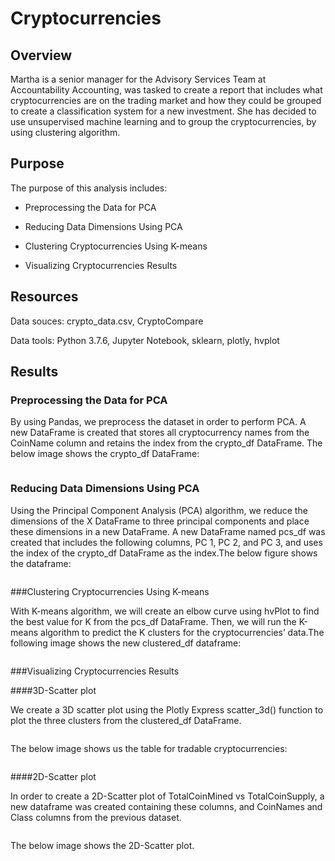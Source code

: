 # Cryptocurrencies

## Overview

Martha is a senior manager for the Advisory Services Team at Accountability Accounting, was tasked to create a report that includes what cryptocurrencies are on the trading market and how they could be grouped to create a classification system for a new investment. She has decided to use unsupervised machine learning and to group the cryptocurrencies, by using clustering algorithm.

## Purpose

The purpose of this analysis includes:

- Preprocessing the Data for PCA

- Reducing Data Dimensions Using PCA

- Clustering Cryptocurrencies Using K-means

- Visualizing Cryptocurrencies Results

## Resources

Data souces: crypto_data.csv, CryptoCompare

Data tools: Python 3.7.6, Jupyter Notebook, sklearn, plotly, hvplot

## Results

### Preprocessing the Data for PCA
By using Pandas, we preprocess the dataset in order to perform PCA. A new DataFrame is created that stores all cryptocurrency names from the CoinName column and retains the index from the crypto_df DataFrame. The below image shows the crypto_df DataFrame:

![]()

### Reducing Data Dimensions Using PCA
Using the Principal Component Analysis (PCA) algorithm, we reduce the dimensions of the X DataFrame to three principal components and place these dimensions in a new DataFrame. A new DataFrame named pcs_df was created that includes the following columns, PC 1, PC 2, and PC 3, and uses the index of the crypto_df DataFrame as the index.The below figure shows the dataframe:

![]()

###Clustering Cryptocurrencies Using K-means

With K-means algorithm, we will create an elbow curve using hvPlot to find the best value for K from the pcs_df DataFrame. Then, we will run the K-means algorithm to predict the K clusters for the cryptocurrencies’ data.The following image shows the new clustered_df dataframe:

![]()

###Visualizing Cryptocurrencies Results

####3D-Scatter plot 

We create a 3D scatter plot using the Plotly Express scatter_3d() function to plot the three clusters from the clustered_df DataFrame.

![]()

The below image shows us the table for tradable cryptocurrencies:

![]()

####2D-Scatter plot 

In order to create a 2D-Scatter plot of TotalCoinMined vs TotalCoinSupply, a new dataframe was created containing these columns, and CoinNames and Class columns from the previous dataset.

![]()

The below image shows the 2D-Scatter plot. 






